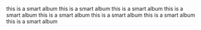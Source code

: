 this is a smart album
this is a smart album
this is a smart album
this is a smart album
this is a smart album
this is a smart album
this is a smart album
this is a smart album